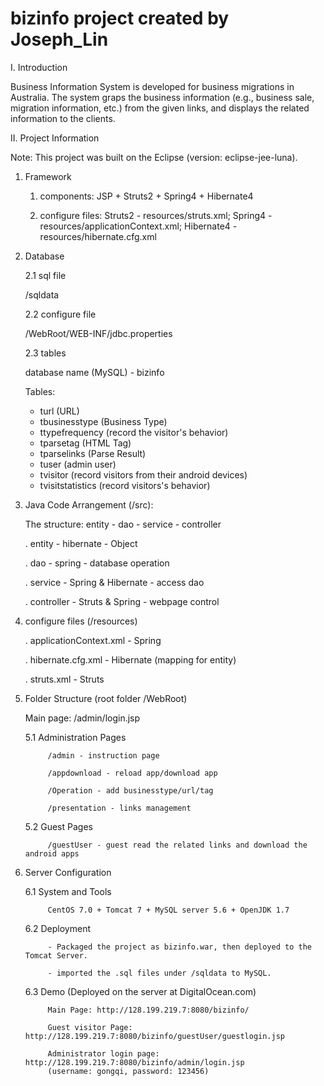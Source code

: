 # bizinfo project created by Joseph_Lin

I. Introduction

Business Information System is developed for business migrations in Australia. The system graps the business information (e.g., business sale, migration information, etc.) from the given links, and displays the related information to the clients.

II. Project Information

Note:
This project was built on the Eclipse (version: eclipse-jee-luna).

1. Framework
	
	1) components: JSP + Struts2 + Spring4 + Hibernate4

	2) configure files: Struts2 - resources/struts.xml;
                    Spring4 - resources/applicationContext.xml;
                    Hibernate4 - resources/hibernate.cfg.xml	

2. Database

   2.1 sql file
   
	/sqldata
	
   2.2 configure file
   
	/WebRoot/WEB-INF/jdbc.properties
	
   2.3 tables
   
	database name (MySQL) - bizinfo
	
	Tables:
	
	- turl (URL)
	- tbusinesstype (Business Type)
	- ttypefrequency (record the visitor's behavior)
	- tparsetag (HTML Tag)
	- tparselinks (Parse Result)
	- tuser (admin user)
	- tvisitor (record visitors from their android devices)
	- tvisitstatistics (record visitors's behavior)
	
3. Java Code Arrangement (/src):

   The structure: entity - dao - service - controller
   
 	. entity - hibernate - Object
 
 	. dao - spring - database operation
 
 	. service - Spring & Hibernate - access dao
 
 	. controller - Struts & Spring - webpage control

4. configure files (/resources)

 	. applicationContext.xml - Spring
 
 	. hibernate.cfg.xml - Hibernate (mapping for entity)
 
 	. struts.xml - Struts

5. Folder Structure (root folder /WebRoot)

 	Main page: /admin/login.jsp
 
 	5.1 Administration Pages
 
     		/admin - instruction page
     
     		/appdownload - reload app/download app
     
     		/Operation - add businesstype/url/tag
     
     		/presentation - links management

 	5.2 Guest Pages
 
     		/guestUser - guest read the related links and download the android apps

6. Server Configuration
   
  	6.1 System and Tools

      		CentOS 7.0 + Tomcat 7 + MySQL server 5.6 + OpenJDK 1.7

  	6.2 Deployment
  
      		- Packaged the project as bizinfo.war, then deployed to the Tomcat Server.
      
      		- imported the .sql files under /sqldata to MySQL.

  	6.3 Demo (Deployed on the server at DigitalOcean.com)
  
      		Main Page: http://128.199.219.7:8080/bizinfo/
      
      		Guest visitor Page: http://128.199.219.7:8080/bizinfo/guestUser/guestlogin.jsp
      
      		Administrator login page: http://128.199.219.7:8080/bizinfo/admin/login.jsp 
      		(username: gongqi, password: 123456)


